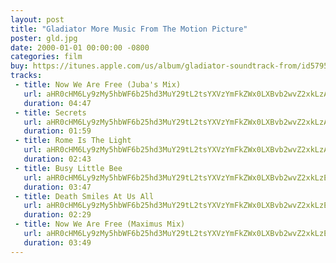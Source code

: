 ```yaml
---
layout: post
title: "Gladiator More Music From The Motion Picture"
poster: gld.jpg
date: 2000-01-01 00:00:00 -0800
categories: film
buy: https://itunes.apple.com/us/album/gladiator-soundtrack-from/id5795921?ign-mpt=uo%3D4
tracks:
 - title: Now We Are Free (Juba's Mix)
   url: aHR0cHM6Ly9zMy5hbWF6b25hd3MuY29tL2tsYXVzYmFkZWx0LXBvb2wvZ2xkLzAyIE5vdyBXZSBBcmUgRnJlZSAoSnViYSdzIE1peCkubXAz
   duration: 04:47
 - title: Secrets
   url: aHR0cHM6Ly9zMy5hbWF6b25hd3MuY29tL2tsYXVzYmFkZWx0LXBvb2wvZ2xkLzA3IFNlY3JldHMubXAz
   duration: 01:59
 - title: Rome Is The Light
   url: aHR0cHM6Ly9zMy5hbWF6b25hd3MuY29tL2tsYXVzYmFkZWx0LXBvb2wvZ2xkLzA4IFJvbWUgSXMgVGhlIExpZ2h0Lm1wMw==
   duration: 02:43
 - title: Busy Little Bee
   url: aHR0cHM6Ly9zMy5hbWF6b25hd3MuY29tL2tsYXVzYmFkZWx0LXBvb2wvZ2xkLzE1IEJ1c3kgTGl0dGxlIEJlZS5tcDM=
   duration: 03:47
 - title: Death Smiles At Us All
   url: aHR0cHM6Ly9zMy5hbWF6b25hd3MuY29tL2tsYXVzYmFkZWx0LXBvb2wvZ2xkLzE2IERlYXRoIFNtaWxlcyBBdCBVcyBBbGwubXAz
   duration: 02:29
 - title: Now We Are Free (Maximus Mix)
   url: aHR0cHM6Ly9zMy5hbWF6b25hd3MuY29tL2tsYXVzYmFkZWx0LXBvb2wvZ2xkLzE4IE5vdyBXZSBBcmUgRnJlZSAoTWF4aW11cyBNaXgpLm1wMw==
   duration: 03:49
---
```


